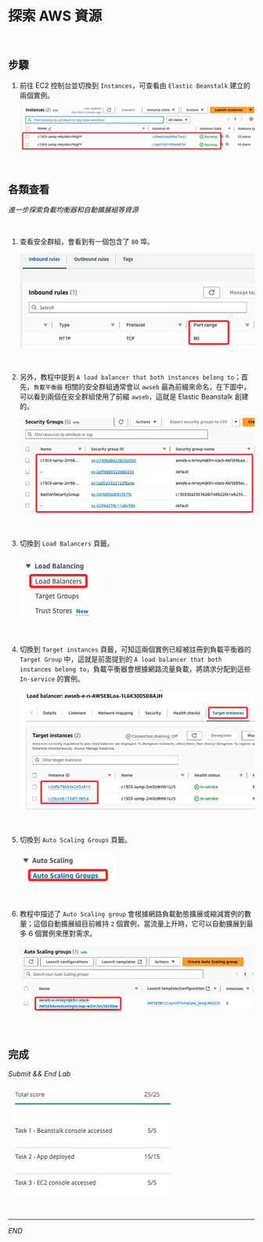 # 探索 AWS 資源

<br>

## 步驟

1. 前往 EC2 控制台並切換到 `Instances`，可查看由 `Elastic Beanstalk` 建立的兩個實例。

    ![](images/img_10.png)

<br>

## 各類查看

_進一步探索負載均衡器和自動擴展組等資源_

<br>

1. 查看安全群組，會看到有一個包含了 `80` 埠。

    ![](images/img_19.png)

<br>

2. 另外，教程中提到 `A load balancer that both instances belong to`；首先，`負載平衡器` 相關的安全群組通常會以 `awseb` 最為前綴來命名，在下圖中，可以看到兩個在安全群組使用了前綴 `awseb`，這就是 Elastic Beanstalk 創建的。

    ![](images/img_20.png)

<br>

3. 切換到 `Load Balancers` 頁籤。

    ![](images/img_21.png)

<br>

4. 切換到 `Target instances` 頁籤，可知這兩個實例已經被註冊到負載平衡器的 `Target Group` 中，這就是前面提到的 `A load balancer that both instances belong to`，負載平衡器會根據網路流量負載，將請求分配到這些 `In-service` 的實例。

    ![](images/img_22.png)

<br>

5. 切換到 `Auto Scaling Groups` 頁籤。

    ![](images/img_23.png)

<br>

6. 教程中描述了 `Auto Scaling group` 會根據網路負載動態擴展或縮減實例的數量；這個自動擴展組目前維持 `2` 個實例，當流量上升時，它可以自動擴展到最多 6 個實例來應對需求。

    ![](images/img_24.png)

<br>

## 完成

_Submit && End Lab_

![](images/img_25.png)

<br>

___

_END_
